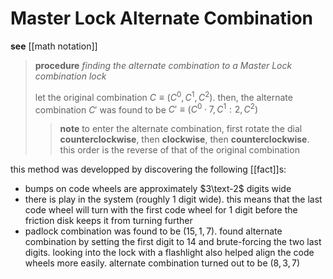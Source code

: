 # Master Lock Alternate Combination

**see** [[math notation]]

> **procedure** _finding the alternate combination to a Master Lock combination lock_
>
> let the original combination $C \equiv (C^0, C^1, C^2)$. then, the alternate combination $C'$ was found to be $C' \equiv (C^0 \cdot 7, C^1 : 2, C^2)$
>
> > **note** to enter the alternate combination, first rotate the dial **counterclockwise**, then **clockwise**, then **counterclockwise**. this order is the reverse of that of the original combination

this method was developped by discovering the following [[fact]]s:

- bumps on code wheels are approximately $3\text-2$ digits wide
- there is play in the system (roughly $1$ digit wide). this means that the last code wheel will turn with the first code wheel for $1$ digit before the friction disk keeps it from turning further
- padlock combination was found to be $(15, 1, 7)$. found alternate combination by setting the first digit to $14$ and brute-forcing the two last digits. looking into the lock with a flashlight also helped align the code wheels more easily. alternate combination turned out to be $(8, 3, 7)$
